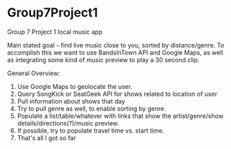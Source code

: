 # Group7Project1
Group 7 Project 1 local music app


Main stated goal - find live music close to you, sorted by distance/genre. To accomplish this we want to use BandsInTown API and Google Maps, as well as integrating some kind of music preview to play a 30 second clip.

General Overview:
  1. Use Google Maps to geolocate the user.
  2. Query SongKick or SeatGeek API for shows related to location of user
  3. Pull information about shows that day
  4. Try to pull genre as well, to enable sorting by genre.
  5. Populate a list/table/whatever with links that show the artist/genre/show details/directions(?)/music preview.
  6. If possible, try to populate travel time vs. start time.
  7. That's all I got so far
